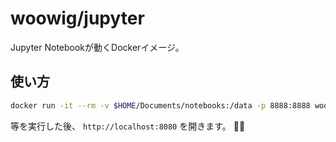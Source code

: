 # woowig/jupyter

Jupyter Notebookが動くDockerイメージ。

使い方
------

```sh
docker run -it --rm -v $HOME/Documents/notebooks:/data -p 8888:8888 woowig/jupyter
```

等を実行した後、 `http://localhost:8080` を開きます。
